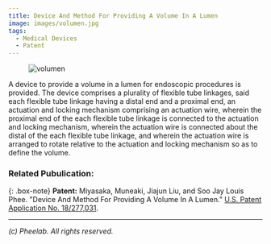 ```yaml
---
title: Device And Method For Providing A Volume In A Lumen
image: images/volumen.jpg
tags:
  - Medical Devices
  - Patent
---
```


<figure class="figure">
  <img src="https://pheelab.github.io/images/volumen.jpg" alt="volumen">
</figure>

A device to provide a volume in a lumen for endoscopic procedures is provided. The device comprises a plurality of flexible tube linkages, said each flexible tube linkage having a distal end and a proximal end, an actuation and locking mechanism comprising an actuation wire, wherein the proximal end of the each flexible tube linkage is connected to the actuation and locking mechanism, wherein the actuation wire is connected about the distal of the each flexible tube linkage, and wherein the actuation wire is arranged to rotate relative to the actuation and locking mechanism so as to define the volume.


### Related Pubulication:
{: .box-note}
**Patent:** Miyasaka, Muneaki, Jiajun Liu, and Soo Jay Louis Phee. "Device And Method For Providing A Volume In A Lumen." [U.S. Patent Application No. 18/277,031](https://patents.google.com/patent/US20240115250A1).

---
*(c)  Pheelab. All rights reserved.*
